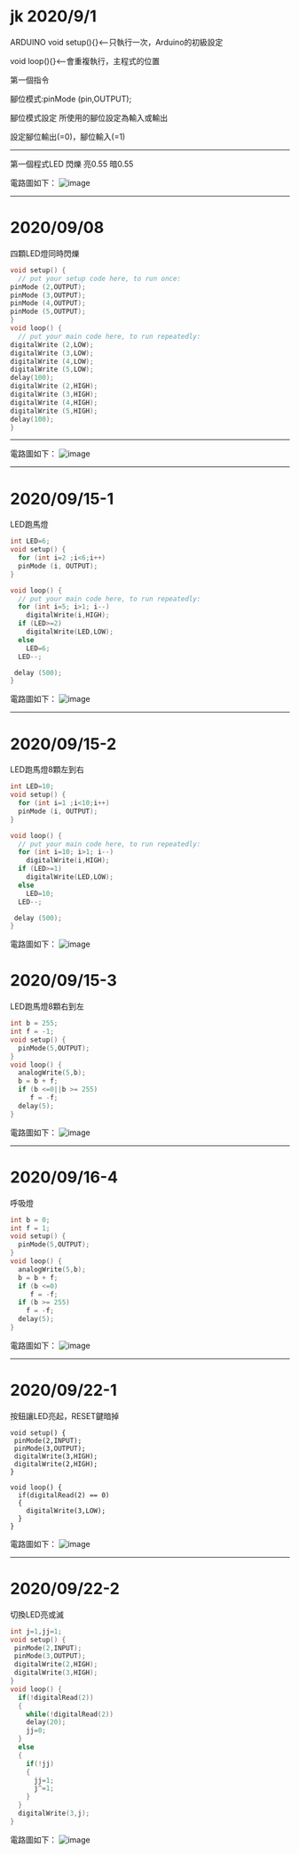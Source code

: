 # jk 2020/9/1
ARDUINO
void setup(){}<--只執行一次，Arduino的初級設定 </p>
void loop(){}<--會重複執行，主程式的位置  </p>
第一個指令 </p>
腳位模式:pinMode (pin,OUTPUT);  </p>
腳位模式設定 所使用的腳位設定為輸入或輸出 </p> 
設定腳位輸出(=0)，腳位輸入(=1) </p>

--------------------------------------------
第一個程式LED 閃爍 亮0.55 暗0.55 </p>
電路圖如下：
![image](https://github.com/KE-ZHENG-ROU/jk/blob/master/4092F459-5D58-4E3F-A351-D81FAB0B066F.jpeg) 


--------------------------------------------------------------------------------------------------------------------------------------------------------------------------------
# 2020/09/08
四顆LED燈同時閃爍 
```c++
void setup() {
  // put your setup code here, to run once:
pinMode (2,OUTPUT);
pinMode (3,OUTPUT);
pinMode (4,OUTPUT);
pinMode (5,OUTPUT);
}
void loop() {
  // put your main code here, to run repeatedly:
digitalWrite (2,LOW);
digitalWrite (3,LOW);
digitalWrite (4,LOW);
digitalWrite (5,LOW);
delay(100);
digitalWrite (2,HIGH);
digitalWrite (3,HIGH);
digitalWrite (4,HIGH);
digitalWrite (5,HIGH);
delay(100);
}
``` 
--------------------------------------------
電路圖如下：
![image](https://github.com/KE-ZHENG-ROU/jk/blob/master/2DBBEB56-89E3-4B52-A44C-F983056C9875.jpeg) 

--------------------------------------------
# 2020/09/15-1
LED跑馬燈
```c++
int LED=6;
void setup() {
  for (int i=2 ;i<6;i++)
  pinMode (i, OUTPUT);
}

void loop() {
  // put your main code here, to run repeatedly:
  for (int i=5; i>1; i--)
    digitalWrite(i,HIGH);
  if (LED>=2)
    digitalWrite(LED,LOW);
  else
    LED=6;
  LED--;

 delay (500);
}
```
電路圖如下：
![image](https://github.com/KE-ZHENG-ROU/jk/blob/master/4E9708B3-E93D-4508-9749-1F0F93F0AA24.jpeg)

--------------------------------------------
# 2020/09/15-2
LED跑馬燈8顆左到右
```c++
int LED=10;
void setup() {
  for (int i=1 ;i<10;i++)
  pinMode (i, OUTPUT);
}

void loop() {
  // put your main code here, to run repeatedly:
  for (int i=10; i>1; i--)
    digitalWrite(i,HIGH);
  if (LED>=1)
    digitalWrite(LED,LOW);
  else
    LED=10;
  LED--;

 delay (500);
}
```
電路圖如下：
![image](https://github.com/KE-ZHENG-ROU/jk/blob/master/DD1E134D-F9AF-43D5-A198-4C487D2EA0E9.jpeg)
# 2020/09/15-3
LED跑馬燈8顆右到左
```c++
int b = 255;
int f = -1;
void setup() {
  pinMode(5,OUTPUT);
}
void loop() {
  analogWrite(5,b);
  b = b + f;
  if (b <=0||b >= 255)
     f = -f;
  delay(5);
}
```
電路圖如下：
![image](https://github.com/KE-ZHENG-ROU/jk/blob/master/DD1E134D-F9AF-43D5-A198-4C487D2EA0E9.jpeg) 

--------------------------------------------
# 2020/09/16-4
呼吸燈
```c++
int b = 0;
int f = 1;
void setup() {
  pinMode(5,OUTPUT);
}
void loop() {
  analogWrite(5,b);
  b = b + f;
  if (b <=0)
     f = -f;
  if (b >= 255)
    f = -f;
  delay(5);
}
```
電路圖如下：
![image](https://github.com/KE-ZHENG-ROU/jk/blob/master/19459A04-DC0A-4801-B51D-8CE212B31CEC.jpeg)


--------------------------------------------
# 2020/09/22-1
按鈕讓LED亮起，RESET鍵暗掉
```
void setup() {
 pinMode(2,INPUT);
 pinMode(3,OUTPUT);
 digitalWrite(3,HIGH);
 digitalWrite(2,HIGH);
}

void loop() {
  if(digitalRead(2) == 0)
  {
    digitalWrite(3,LOW);
  }
}
```
電路圖如下：
![image](https://github.com/KE-ZHENG-ROU/jk/blob/master/5ED182AD-53DF-4A06-894C-92C9442B20AB.jpeg)

--------------------------------------------
# 2020/09/22-2
切換LED亮或滅
```c++
int j=1,jj=1;
void setup() {
 pinMode(2,INPUT);
 pinMode(3,OUTPUT);
 digitalWrite(2,HIGH);
 digitalWrite(3,HIGH);
}
void loop() {
  if(!digitalRead(2))
  {
    while(!digitalRead(2))
    delay(20);
    jj=0;
  }
  else
  {
    if(!jj)
    {
      jj=1;
      j^=1;
    }
  }
  digitalWrite(3,j);
}
```
電路圖如下：
![image](https://github.com/KE-ZHENG-ROU/jk/blob/master/5ED182AD-53DF-4A06-894C-92C9442B20AB.jpeg)
